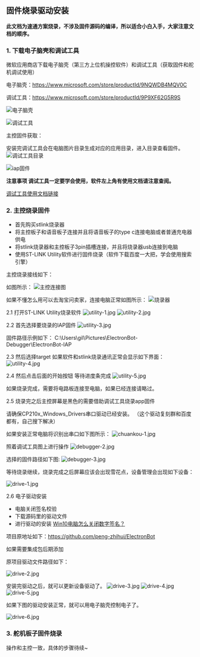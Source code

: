 ## 固件烧录驱动安装

**此文档为速通方案烧录，不涉及固件源码的编译，所以适合小白入手，大家注意文档的顺序。**

### 1. 下载电子脑壳和调试工具

微软应用商店下载电子脑壳（第三方上位机操控软件）和调试工具（获取固件和舵机调试使用）

电子脑壳：https://www.microsoft.com/store/productId/9NQWDB4MQV0C

调试工具：https://www.microsoft.com/store/productId/9P9XF62G5R9S

![电子脑壳](/dianzinaoke.jpg)

![调试工具](/debugger.jpg)

主控固件获取：

安装完调试工具会在电脑图片目录生成对应的应用目录，进入目录查看固件。
![调试工具目录](/debugger-folder.jpg) 

![iap固件](/iap.jpg) 

**注意事项 调试工具一定要学会使用，软件左上角有使用文档请注意查阅。**

[调试工具使用文档链接](https://docs.qq.com/doc/DRHRuTFhYaWJETU5s?groupUin=VRFNT55LSO%252BEJoEkMPpVUw%253D%253D&ADUIN=1580723783&ADSESSION=1667377579&ADTAG=CLIENT.QQ.5929_.0&ADPUBNO=27255&jumpuin=1580723783)

### 2. 主控烧录固件

+ 首先购买stlink烧录器 
+ 将主控板子和语音板子连接并且将语音板子的type c连接电脑或者普通充电器供电
+ 将stlink烧录器和主控板子3pin插槽连接，并且将烧录器usb连接到电脑
+ 使用ST-LINK Utility软件进行固件烧录（软件下载百度一大把，学会使用搜索引擎）

主控烧录接线如下：

如图所示：
![主控连接图](/mcu-main.jpg)

如果不懂怎么用可以去淘宝问卖家，连接电脑正常如图所示：
![烧录器](/stlink.jpg)

2.1 打开ST-LINK Utility烧录软件
![utility-1.jpg](/utility-1.jpg)
![utility-2.jpg](/utility-2.jpg)

2.2 首先选择要烧录的IAP固件
![utility-3.jpg](/utility-3.jpg)

固件路径示例如下：
C:\Users\gil\Pictures\ElectronBot-Debugger\ElectronBot-IAP

2.3 然后选择target 如果软件和stlink烧录通讯正常会显示如下界面：
![utility-4.jpg](/utility-4.jpg)

2.4 然后点击后面的开始按钮 等待进度条完成
![utility-5.jpg](/utility-5.jpg)

如果烧录完成，需要将电路板连接至电脑，如果已经连接请略过。

2.5 烧录完之后主控屏幕是黑色的需要借助调试工具烧录app固件

请确保CP210x_Windows_Drivers串口驱动已经安装。 （这个驱动复刻群和百度都有，自己搜下解决）

如果安装正常电脑将识别出串口如下图所示：
![chuankou-1.jpg](/chuankou-1.jpg)

照着调试工具图上进行操作
![debugger-2.jpg](/debugger-2.jpg)

选择的固件路径如下图:
![debugger-3.jpg](/debugger-3.jpg)

等待烧录继续，烧录完成之后屏幕应该会出现雪花点，设备管理会出现如下设备：

![drive-1.jpg](/drive-1.jpg)

2.6 电子驱动安装
+ 电脑关闭签名校验
+ 下载源码里的驱动文件
+ 进行驱动的安装
[Win10电脑怎么关闭数字签名？](https://www.xitongzhijia.net/xtjc/20210831/223863.html)

项目原地址如下：https://github.com/peng-zhihui/ElectronBot

如果需要集成包后期添加

原项目驱动文件路径如下：

![drive-2.jpg](/drive-2.jpg)

安装完驱动之后，就可以更新设备驱动了。
![drive-3.jpg](/drive-3.jpg)
![drive-4.jpg](/drive-4.jpg)
![drive-5.jpg](/drive-5.jpg)

如果下图的驱动安装正常，就可以用电子脑壳控制电子了。

![drive-6.jpg](/drive-6.jpg)


### 3. 舵机板子固件烧录

操作和主控一致，具体的步骤待续~





